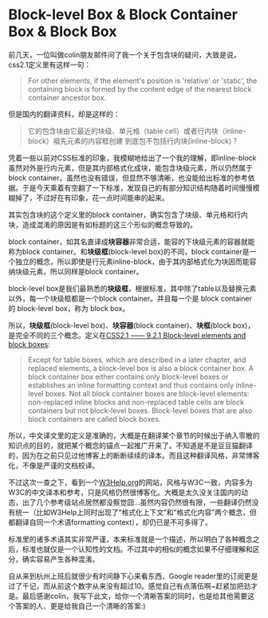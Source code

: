 # Block-level Box & Block Container Box & Block Box

前几天，一位叫做colin朋友邮件问了我一个关于包含块的疑问，大致是说，css2.1定义里有这样一句：

>For other elements, if the element's position is 'relative' or 'static', the containing block is formed by the content edge of the nearest block container ancestor box.

但是国内的翻译资料，却是这样的：

>它的包含块由它最近的块级、单元格（table cell）或者行内块（inline-block）祖先元素的内容框创建
到底包不包括行内块(inline-block)？

凭着一些以前对CSS标准的印象，我模糊地给出了一个我的理解，即inline-block虽然对外是行内元素，但是其内部格式化成块，能包含块级元素，所以仍然属于block container。虽然也没有错误，但显然不够清晰，也没能给出标准的参考依据。于是今天乘着有空翻了一下标准，发现自己的有部分知识结构随着时间慢慢模糊掉了，不过好在有印象，花一点时间能串的起来。

其实包含块的这个定义里的block container，确实包含了块级、单元格和行内块，造成混淆的原因是有如标题的这三个形似的概念导致的。

block container，如其名直译成**块容器**非常合适，能容的下块级元素的容器就能称为block container。和**块级框**(block-level box)的不同，block container是一个独立的概念，所以即使是行元素inline-block，由于其内部格式化为块因而能容纳块级元素，所以同样是block container。

block-level box是我们最熟悉的**块级框**，根据标准，其中除了table以及替换元素以外，每一个块级框都是一个block container。并且每一个是 block container 的 block-level box，称为 block box。

所以，**块级框**(block-level box)、**块容器**(block container)、**块框**(block box)，是完全不同的三个概念。定义在[CSS2.1 —— 9.2.1 Block-level elements and block boxes](http://www.w3.org/TR/2010/WD-CSS2-20101207/visuren.html#block-boxes):

>Except for table boxes, which are described in a later chapter, and replaced elements, a block-level box is also a block container box. A block container box either contains only block-level boxes or establishes an inline formatting context and thus contains only inline-level boxes. Not all block container boxes are block-level elements: non-replaced inline blocks and non-replaced table cells are block containers but not block-level boxes. Block-level boxes that are also block containers are called block boxes.

所以，中文译文里的定义是准确的，大概是在翻译某个章节的时候出于纳入零散的知识点的目的，就把某个概念的锚点一起推广开来了。不知道是不是豆豆猫翻译的，因为在之前只见过他博客上的断断续续的译本。而且这种翻译风格，非常博客化，不像是严谨的文档校译。

不过这次一查之下，看到一个[W3Help.org](http://www.w3help.org/zh-cn/)的网站，风格与W3C一致，内容多为W3C的中文译本和参考，只是风格仍然很博客化。大概是太久没关注国内的动态，出了几个参考级站点居然都没察觉囧...虽然内容仍然很有限，一些翻译仍然没有统一（比如W3Help上同时出现了“格式化上下文”和“格式化内容”两个概念，但都翻译自同一个术语formatting context），却仍已是不可多得了。

标准里的诸多术语其实非常严谨，本来标准就是一个描述，所以明白了各种概念之后，标准也就仅是一个认知性的文档。不过其中的相似的概念如果不仔细理解和区分，确实容易产生各种混淆。

自从来到杭州上班后就很少有时间静下心来看东西，Google reader里的订阅更是过了千记，而从前这个数字从来没有超过10。感觉自己有点落伍啊~赶紧加把劲才是。最后感谢colin，我写下此文，给你一个清晰答案的同时，也是给其他需要这个答案的人、更是给我自己一个清晰的答案:)
